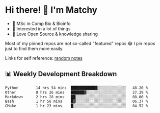 # Hi there! 👋 I'm Matchy

- 🧬 MSc in Comp Bio & Bioinfo
- 🎈 Interested in a lot of things
- 💜 Love Open Source & knowledge sharing

Most of my pinned repos are not so-called "featured" repos 😂 I pin repos just to find them more easily

Links for self reference: [random notes](https://matchy233.github.io/random-notes)

## 📊 Weekly Development Breakdown

<!--START_SECTION:waka-->

```txt
Python        14 hrs 54 mins  ████████████░░░░░░░░░░░░░   48.20 %
Other         8 hrs 26 mins   ██████▓░░░░░░░░░░░░░░░░░░   27.29 %
Markdown      2 hrs 28 mins   ██░░░░░░░░░░░░░░░░░░░░░░░   08.00 %
Bash          1 hr 58 mins    █▓░░░░░░░░░░░░░░░░░░░░░░░   06.37 %
CMake         1 hr 23 mins    █░░░░░░░░░░░░░░░░░░░░░░░░   04.52 %
```

<!--END_SECTION:waka-->
